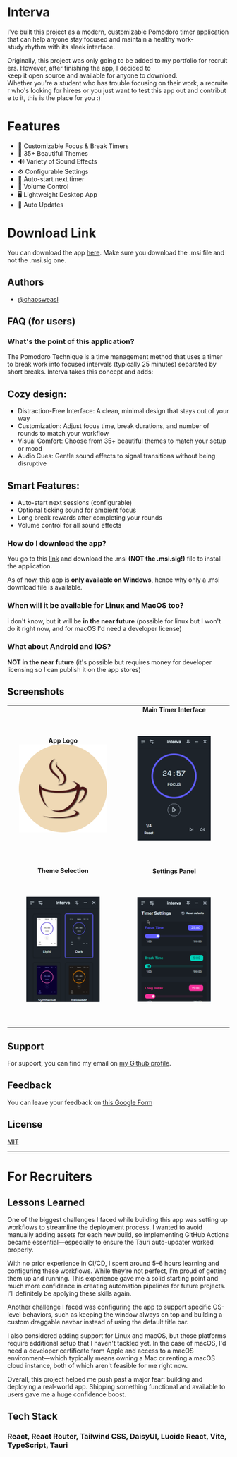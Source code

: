 # Interva

I've built this project as a modern, customizable Pomodoro timer application that can help anyone stay focused and maintain a healthy work-study rhythm with its sleek interface.

Originally, this project was only going to be added to my portfolio for recruiters. However, after finishing the app, I decided to keep it open source and available for anyone to download.
Whether you're a student who has trouble focusing on their work, a recruiter who's looking for hirees or you just want to test this app out and contribute to it, this is the place for you :)

# Features

- 🎯 Customizable Focus & Break Timers
- 🎨 35+ Beautiful Themes
- 🔊 Variety of Sound Effects
- ⚙️ Configurable Settings
- 🔄 Auto-start next timer
- 🎵 Volume Control
- 🖥️ Lightweight Desktop App
- 🔄 Auto Updates

# Download Link

You can download the app [here](https://github.com/chaosweasl/interva/releases/latest). Make sure you download the .msi file and not the .msi.sig one.

## Authors

- [@chaosweasl](https://github.com/chaosweasl)

## FAQ (for users)

### What's the point of this application?

The Pomodoro Technique is a time management method that uses a timer to break work into focused intervals (typically 25 minutes) separated by short breaks. Interva takes this concept and adds:

## Cozy design:

- Distraction-Free Interface: A clean, minimal design that stays out of your way
- Customization: Adjust focus time, break durations, and number of rounds to match your workflow
- Visual Comfort: Choose from 35+ beautiful themes to match your setup or mood
- Audio Cues: Gentle sound effects to signal transitions without being disruptive

## Smart Features:

- Auto-start next sessions (configurable)
- Optional ticking sound for ambient focus
- Long break rewards after completing your rounds
- Volume control for all sound effects

### How do I download the app?

You go to this [link](https://github.com/chaosweasl/interva/releases/latest) and download the .msi **(NOT the .msi.sig!)** file to install the application.

As of now, this app is **only available on Windows**, hence why only a .msi download file is available.

### When will it be available for Linux and MacOS too?

i don't know, but it will be **in the near future** (possible for linux but I won't do it right now, and for macOS I'd need a developer license)

### What about Android and iOS?

**NOT in the near future** (it's possible but requires money for developer licensing so I can publish it on the app stores)

## Screenshots

<table>
<tr>
<td align="center">
    <strong>App Logo</strong><br>
    <img src="public/assets/intervalogo.svg" alt="Interva Logo" width="200"/>
</td>
<td align="center">
    <strong>Main Timer Interface</strong><br>
    <img src="public/assets/interva.png" alt="Interva Main Interface" style="transform: scale(0.7);" />
</td>
</tr>
<tr>
<td align="center">
    <strong>Theme Selection</strong><br>
    <img src="public/assets/intervathemes.png" alt="Interva Themes" style="transform: scale(0.7);" />
</td>
<td align="center">
    <strong>Settings Panel</strong><br>
    <img src="public/assets/intervasettings.png" alt="Interva Settings" style="transform: scale(0.7);" />
</td>
</tr>
</table>

## Support

For support, you can find my email on [my Github profile](https://github.com/chaosweasl).

## Feedback

You can leave your feedback on [this Google Form](https://docs.google.com/forms/d/e/1FAIpQLSdaQUubBlTNOk8SC8pRLVXGEYHR99KCq-QJsast49FR15m26g/viewform)

## License

[MIT](https://choosealicense.com/licenses/mit/)

---

# For Recruiters

## Lessons Learned

One of the biggest challenges I faced while building this app was setting up workflows to streamline the deployment process. I wanted to avoid manually adding assets for each new build, so implementing GitHub Actions became essential—especially to ensure the Tauri auto-updater worked properly.

With no prior experience in CI/CD, I spent around 5–6 hours learning and configuring these workflows. While they’re not perfect, I’m proud of getting them up and running. This experience gave me a solid starting point and much more confidence in creating automation pipelines for future projects. I’ll definitely be applying these skills again.

Another challenge I faced was configuring the app to support specific OS-level behaviors, such as keeping the window always on top and building a custom draggable navbar instead of using the default title bar.

I also considered adding support for Linux and macOS, but those platforms require additional setup that I haven't tackled yet. In the case of macOS, I'd need a developer certificate from Apple and access to a macOS environment—which typically means owning a Mac or renting a macOS cloud instance, both of which aren't feasible for me right now.

Overall, this project helped me push past a major fear: building and deploying a real-world app. Shipping something functional and available to users gave me a huge confidence boost.

## Tech Stack

### React, React Router, Tailwind CSS, DaisyUI, Lucide React, Vite, TypeScript, Tauri
